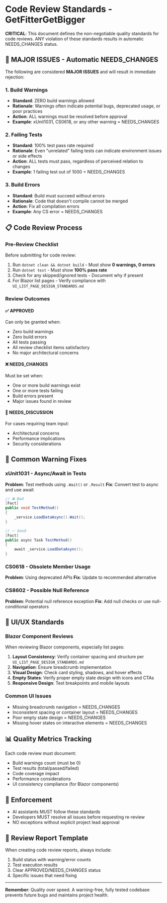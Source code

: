 # Code Review Standards - GetFitterGetBigger

**CRITICAL**: This document defines the non-negotiable quality standards for code reviews. ANY violation of these standards results in automatic NEEDS_CHANGES status.

## 🚨 MAJOR ISSUES - Automatic NEEDS_CHANGES

The following are considered **MAJOR ISSUES** and will result in immediate rejection:

### 1. Build Warnings
- **Standard**: ZERO build warnings allowed
- **Rationale**: Warnings often indicate potential bugs, deprecated usage, or poor practices
- **Action**: ALL warnings must be resolved before approval
- **Example**: xUnit1031, CS0618, or any other warning = NEEDS_CHANGES

### 2. Failing Tests
- **Standard**: 100% test pass rate required
- **Rationale**: Even "unrelated" failing tests can indicate environment issues or side effects
- **Action**: ALL tests must pass, regardless of perceived relation to changes
- **Example**: 1 failing test out of 1000 = NEEDS_CHANGES

### 3. Build Errors
- **Standard**: Build must succeed without errors
- **Rationale**: Code that doesn't compile cannot be merged
- **Action**: Fix all compilation errors
- **Example**: Any CS error = NEEDS_CHANGES

## 📋 Code Review Process

### Pre-Review Checklist
Before submitting for code review:
1. Run `dotnet clean && dotnet build` - Must show **0 warnings, 0 errors**
2. Run `dotnet test` - Must show **100% pass rate**
3. Check for any skipped/ignored tests - Document why if present
4. For Blazor list pages - Verify compliance with `UI_LIST_PAGE_DESIGN_STANDARDS.md`

### Review Outcomes

#### ✅ APPROVED
Can only be granted when:
- Zero build warnings
- Zero build errors
- All tests passing
- All review checklist items satisfactory
- No major architectural concerns

#### ❌ NEEDS_CHANGES
Must be set when:
- One or more build warnings exist
- One or more tests failing
- Build errors present
- Major issues found in review

#### 💬 NEEDS_DISCUSSION
For cases requiring team input:
- Architectural concerns
- Performance implications
- Security considerations

## 🔧 Common Warning Fixes

### xUnit1031 - Async/Await in Tests
**Problem**: Test methods using `.Wait()` or `.Result`
**Fix**: Convert test to async and use await
```csharp
// ❌ Bad
[Fact]
public void TestMethod()
{
    _service.LoadDataAsync().Wait();
}

// ✅ Good
[Fact]
public async Task TestMethod()
{
    await _service.LoadDataAsync();
}
```

### CS0618 - Obsolete Member Usage
**Problem**: Using deprecated APIs
**Fix**: Update to recommended alternative

### CS8602 - Possible Null Reference
**Problem**: Potential null reference exception
**Fix**: Add null checks or use null-conditional operators

## 🎨 UI/UX Standards

### Blazor Component Reviews
When reviewing Blazor components, especially list pages:
1. **Layout Consistency**: Verify container spacing and structure per `UI_LIST_PAGE_DESIGN_STANDARDS.md`
2. **Navigation**: Ensure breadcrumb implementation
3. **Visual Design**: Check card styling, shadows, and hover effects
4. **Empty States**: Verify proper empty state design with icons and CTAs
5. **Responsive Design**: Test breakpoints and mobile layouts

### Common UI Issues
- Missing breadcrumb navigation = NEEDS_CHANGES
- Inconsistent spacing or container layout = NEEDS_CHANGES
- Poor empty state design = NEEDS_CHANGES
- Missing hover states on interactive elements = NEEDS_CHANGES

## 📊 Quality Metrics Tracking

Each code review must document:
- Build warnings count (must be 0)
- Test results (total/passed/failed)
- Code coverage impact
- Performance considerations
- UI consistency compliance (for Blazor components)

## 🚀 Enforcement

- AI assistants MUST follow these standards
- Developers MUST resolve all issues before requesting re-review
- NO exceptions without explicit project lead approval

## 📝 Review Report Template

When creating code review reports, always include:
1. Build status with warning/error counts
2. Test execution results
3. Clear APPROVED/NEEDS_CHANGES status
4. Specific issues that need fixing

---

**Remember**: Quality over speed. A warning-free, fully tested codebase prevents future bugs and maintains project health.